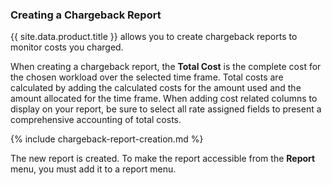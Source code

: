 ### Creating a Chargeback Report

{{ site.data.product.title }} allows you to create chargeback reports to monitor costs
you charged.

<div class="note">

When creating a chargeback report, the **Total Cost** is the complete
cost for the chosen workload over the selected time frame. Total costs
are calculated by adding the calculated costs for the amount used and
the amount allocated for the time frame. When adding cost related
columns to display on your report, be sure to select all rate assigned
fields to present a comprehensive accounting of total costs.

</div>

{% include chargeback-report-creation.md %}

The new report is created. To make the report accessible from the
**Report** menu, you must add it to a report menu.
